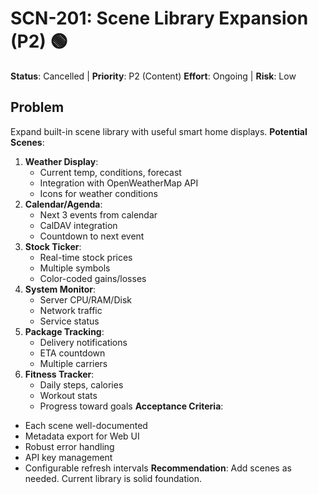 # SCN-201: Scene Library Expansion (P2) 🟢

**Status**: Cancelled | **Priority**: P2 (Content)
**Effort**: Ongoing | **Risk**: Low

## Problem

Expand built-in scene library with useful smart home displays.
**Potential Scenes**:

1. **Weather Display**:
   - Current temp, conditions, forecast
   - Integration with OpenWeatherMap API
   - Icons for weather conditions
2. **Calendar/Agenda**:
   - Next 3 events from calendar
   - CalDAV integration
   - Countdown to next event
3. **Stock Ticker**:
   - Real-time stock prices
   - Multiple symbols
   - Color-coded gains/losses
4. **System Monitor**:
   - Server CPU/RAM/Disk
   - Network traffic
   - Service status
5. **Package Tracking**:
   - Delivery notifications
   - ETA countdown
   - Multiple carriers
6. **Fitness Tracker**:
   - Daily steps, calories
   - Workout stats
   - Progress toward goals
     **Acceptance Criteria**:

- Each scene well-documented
- Metadata export for Web UI
- Robust error handling
- API key management
- Configurable refresh intervals
  **Recommendation**: Add scenes as needed. Current library is solid foundation.
